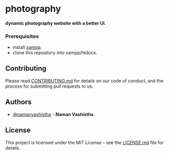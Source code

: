 # photography

#### dynamic photography website with a better UI.

### Prerequisites
- install [xampp](https://www.apachefriends.org/download.html).
- clone this repository into xampp/htdocs.

## Contributing

Please read [CONTRIBUTING.md](https://github.com/namanvashistha/photography/blob/master/CONTRIBUTING.md) for details on our code of conduct, and the process for submitting pull requests to us.

## Authors

- [@namanvashistha](https://github.com/namanvashistha) - **Naman Vashistha** .

## License

This project is licensed under the MIT License - see the [LICENSE.md](https://github.com/namanvashistha/photography/blob/master/LICENSE) file for details.
